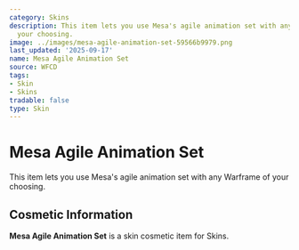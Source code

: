 ```yaml
---
category: Skins
description: This item lets you use Mesa's agile animation set with any Warframe of
  your choosing.
image: ../images/mesa-agile-animation-set-59566b9979.png
last_updated: '2025-09-17'
name: Mesa Agile Animation Set
source: WFCD
tags:
- Skin
- Skins
tradable: false
type: Skin
---
```


# Mesa Agile Animation Set

This item lets you use Mesa's agile animation set with any Warframe of your choosing.

## Cosmetic Information

**Mesa Agile Animation Set** is a skin cosmetic item for Skins.


